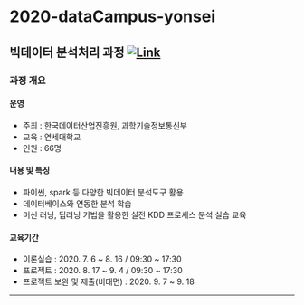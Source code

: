 # 2020-dataCampus-yonsei
## 빅데이터 분석처리 과정 [![Link](https://img.shields.io/static/v1?label=홈페이지&message=Link&color=<COLOR>)](http://bigjob.dbguide.net/curriculum/%eb%b9%85%eb%8d%b0%ec%9d%b4%ed%84%b0-%eb%b6%84%ec%84%9d-%ec%b2%98%eb%a6%ac-%ea%b3%bc%ec%a0%95/)

### 과정 개요

#### 운영
- 주최 : 한국데이터산업진흥원, 과학기술정보통신부
- 교육 : 연세대학교
- 인원 : 66명

#### 내용 및 특징 
- 파이썬, spark 등 다양한 빅데이터 분석도구 활용
- 데이터베이스와 연동한 분석 학습
- 머신 러닝, 딥러닝 기법을 활용한 실전 KDD 프로세스 분석 실습 교육

#### 교육기간
- 이론실습 : 2020. 7. 6 ~ 8. 16 / 09:30 ~ 17:30
- 프로젝트 : 2020. 8. 17 ~ 9. 4 / 09:30 ~ 17:30
- 프로젝트 보완 및 제출(비대면) : 2020. 9. 7 ~ 9. 18

---
